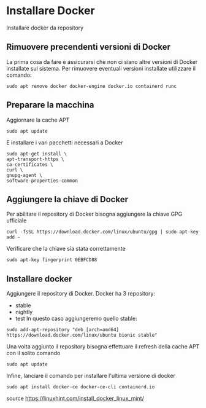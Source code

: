 # Installare Docker
Installare docker da repository

## Rimuovere precendenti versioni di Docker
La prima cosa da fare è assicurarsi che non ci siano altre versioni di Docker installate sul sistema. 
Per rimuovere eventuali versioni installate utilizzare il comando:
``` 
sudo apt remove docker docker-engine docker.io containerd runc
```

## Preparare la macchina
Aggiornare la cache APT
``` 
sudo apt update
``` 

E installare i vari pacchetti necessari a Docker
``` 
sudo apt-get install \
apt-transport-https \
ca-certificates \
curl \
gnupg-agent \
software-properties-common
``` 

## Aggiungere la chiave di Docker
Per abilitare il repository di Docker bisogna aggiungere la chiave GPG ufficiale
``` 
curl -fsSL https://download.docker.com/linux/ubuntu/gpg | sudo apt-key add -
``` 

Verificare che la chiave sia stata correttamente
``` 
sudo apt-key fingerprint 0EBFCD88
``` 

## Installare docker
Aggiungere il repository di Docker. Docker ha 3 repository:
* stable
* nightly
* test
In questo caso aggiungeremo quello stable:
``` 
sudo add-apt-repository "deb [arch=amd64] https://download.docker.com/linux/ubuntu bionic stable"
``` 

Una volta aggiunto il repository bisogna effettuare il refresh della cache APT con il solito comando
``` 
sudo apt update
```

Infine, lanciare il comando per installare l'ultima versione di docker
```
sudo apt install docker-ce docker-ce-cli containerd.io
```

source https://linuxhint.com/install_docker_linux_mint/